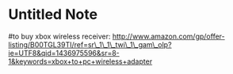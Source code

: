 # Untitled Note

#to buy
xbox wireless receiver: http://www.amazon.com/gp/offer-listing/B00TGL39TI/ref=sr\_1\_1\_twi\_1\_gam\_olp?ie=UTF8&qid=1436975596&sr=8-1&keywords=xbox+to+pc+wireless+adapter
